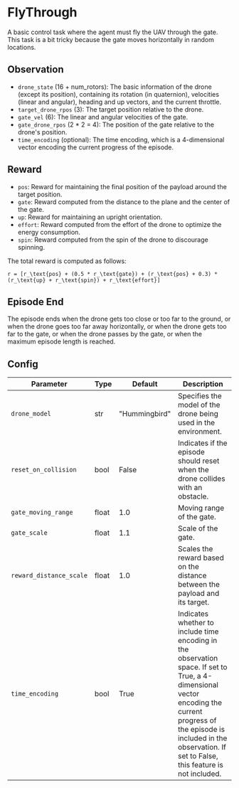 # FlyThrough

A basic control task where the agent must fly the UAV through the gate.
This task is a bit tricky because the gate moves horizontally in random locations.

## Observation

- `drone_state` (16 + num_rotors): The basic information of the drone (except its position),
containing its rotation (in quaternion), velocities (linear and angular),
heading and up vectors, and the current throttle.
- `target_drone_rpos` (3): The target position relative to the drone.
- `gate_vel` (6): The linear and angular velocities of the gate.
- `gate_drone_rpos` (2 * 2 = 4): The position of the gate relative to the drone's position.
- `time_encoding` (optional): The time encoding, which is a 4-dimensional
vector encoding the current progress of the episode.

## Reward

- `pos`: Reward for maintaining the final position of the payload around the target position.
- `gate`: Reward computed from the distance to the plane and the center of the gate.
- `up`: Reward for maintaining an upright orientation.
- `effort`: Reward computed from the effort of the drone to optimize the
energy consumption.
- `spin`: Reward computed from the spin of the drone to discourage spinning.

The total reward is computed as follows:

```{math}
r = [r_\text{pos} + (0.5 * r_\text{gate}) + (r_\text{pos} + 0.3) * (r_\text{up} + r_\text{spin}) + r_\text{effort}]
```

## Episode End

The episode ends when the drone gets too close or too far to the ground, or when the drone goes too
far away horizontally, or when the drone gets too far to the gate, or when the drone passes by the gate, or when the maximum episode length
is reached.

## Config

| Parameter               | Type  | Default       | Description                                                                                                                                                                                                                             |
| ----------------------- | ----- | ------------- | --------------------------------------------------------------------------------------------------------------------------------------------------------------------------------------------------------------------------------------- |
| `drone_model`           | str   | "Hummingbird" | Specifies the model of the drone being used in the environment.                                                                                                                                                                         |
| `reset_on_collision`    | bool  | False         | Indicates if the episode should reset when the drone collides with an obstacle.                                                                                                                                                         |
| `gate_moving_range`     | float | 1.0           | Moving range of the gate.                                                                                                                                                                                                               |
| `gate_scale`            | float | 1.1           | Scale of the gate.                                                                                                                                                                                                                      |
| `reward_distance_scale` | float | 1.0           | Scales the reward based on the distance between the payload and its target.                                                                                                                                                             |
| `time_encoding`         | bool  | True          | Indicates whether to include time encoding in the observation space. If set to True, a 4-dimensional vector encoding the current progress of the episode is included in the observation. If set to False, this feature is not included. |

